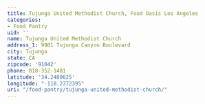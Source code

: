 ```yaml
---
title: Tujunga United Methodist Church, Food Oasis Los Angeles
categories:
- Food Pantry
uid: ''
name: Tujunga United Methodist Church
address_1: 9901 Tujunga Canyon Boulevard
city: Tujunga
state: CA
zipcode: '91042'
phone: 818-352-1481
latitude: '34.2480625'
longitude: "-118.2772395"
uri: "/food-pantry/tujunga-united-methodist-church/"
---
```


